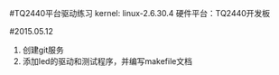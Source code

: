 #TQ2440平台驱动练习
kernel: linux-2.6.30.4
硬件平台：TQ2440开发板

#2015.05.12
1. 创建git服务
2. 添加led的驱动和测试程序，并编写makefile文档

